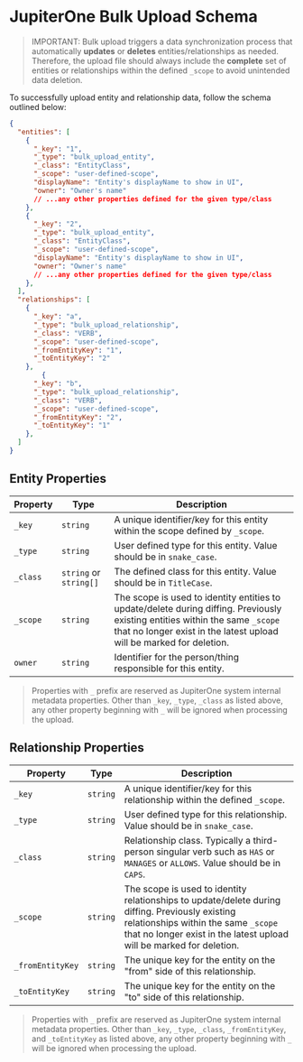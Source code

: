 # JupiterOne Bulk Upload Schema

> IMPORTANT: Bulk upload triggers a data synchronization process that
> automatically **updates** or **deletes** entities/relationships as needed.
> Therefore, the upload file should always include the **complete** set of
> entities or relationships within the defined `_scope` to avoid unintended data
> deletion.

To successfully upload entity and relationship data, follow the schema outlined below:

```json
{
  "entities": [
    {
      "_key": "1",
      "_type": "bulk_upload_entity",
      "_class": "EntityClass",
      "_scope": "user-defined-scope",
      "displayName": "Entity's displayName to show in UI",
      "owner": "Owner's name"
      // ...any other properties defined for the given type/class
    },
    {
      "_key": "2",
      "_type": "bulk_upload_entity",
      "_class": "EntityClass",
      "_scope": "user-defined-scope",
      "displayName": "Entity's displayName to show in UI",
      "owner": "Owner's name"
      // ...any other properties defined for the given type/class
    },
  ],
  "relationships": [
    {
      "_key": "a",
      "_type": "bulk_upload_relationship",
      "_class": "VERB",
      "_scope": "user-defined-scope",
      "_fromEntityKey": "1",
      "_toEntityKey": "2"
    },
        {
      "_key": "b",
      "_type": "bulk_upload_relationship",
      "_class": "VERB",
      "_scope": "user-defined-scope",
      "_fromEntityKey": "2",
      "_toEntityKey": "1"
    },
  ]
}
```

## Entity Properties

| Property | Type     | Description                                                                      |
| -------- | -------- | -------------------------------------------------------------------------------- |
| `_key`   | `string` | A unique identifier/key for this entity within the scope defined by `_scope`.    |
| `_type`  | `string` | User defined type for this entity. Value should be in `snake_case`.              |
| `_class` | `string` or `string[]` | The defined class for this entity. Value should be in `TitleCase`. |
| `_scope` | `string` | The scope is used to identity entities to update/delete during diffing. Previously existing entities within the same `_scope` that no longer exist in the latest upload will be marked for deletion. |
| `owner`  | `string` | Identifier for the person/thing responsible for this entity.                     |

> Properties with `_` prefix are reserved as JupiterOne system internal metadata
> properties. Other than `_key`, `_type`, `_class` as listed above, any other
> property beginning with `_` will be ignored when processing the upload.

## Relationship Properties

| Property         | Type     | Description                                                               |
| ---------------- | -------- | ------------------------------------------------------------------------- |
| `_key`           | `string` | A unique identifier/key for this relationship within the defined `_scope`.|
| `_type`          | `string` | User defined type for this relationship. Value should be in `snake_case`. |
| `_class`         | `string` | Relationship class. Typically a third-person singular verb such as `HAS` or `MANAGES` or `ALLOWS`. Value should be in `CAPS`. |
| `_scope`         | `string` | The scope is used to identity relationships to update/delete during diffing. Previously existing relationships within the same `_scope` that no longer exist in the latest upload will be marked for deletion. |
| `_fromEntityKey` | `string` | The unique key for the entity on the "from" side of this relationship.    |
| `_toEntityKey`   | `string` | The unique key for the entity on the "to" side of this relationship.      |

> Properties with `_` prefix are reserved as JupiterOne system internal metadata
> properties. Other than `_key`, `_type`, `_class`, `_fromEntityKey`, and
> `_toEntityKey` as listed above, any other property beginning with `_` will be
> ignored when processing the upload.
